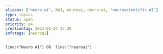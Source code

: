 ```yaml
---
aliases: ["neuro ai", NAI, neuroai, neuro-ai, "neuroscientific AI"]
type: topics
status: open
priority: p4
creationtag: 2023-01-24 17:20
infotags: [neuroai]
---
```




```query 
line:("Neuro AI") OR  line:("neuroai") 
```